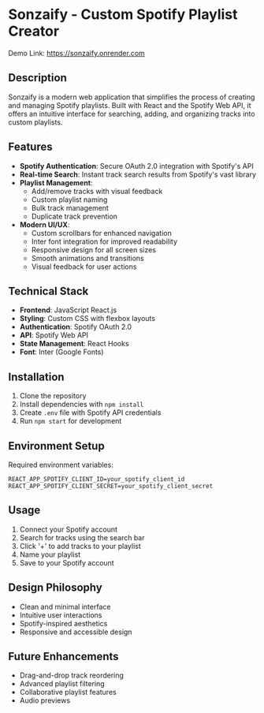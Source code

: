 # Sonzaify - Custom Spotify Playlist Creator
Demo Link: https://sonzaify.onrender.com
## Description

Sonzaify is a modern web application that simplifies the process of creating and managing Spotify playlists. Built with React and the Spotify Web API, it offers an intuitive interface for searching, adding, and organizing tracks into custom playlists.

## Features

- **Spotify Authentication**: Secure OAuth 2.0 integration with Spotify's API
- **Real-time Search**: Instant track search results from Spotify's vast library
- **Playlist Management**:
  - Add/remove tracks with visual feedback
  - Custom playlist naming
  - Bulk track management
  - Duplicate track prevention
- **Modern UI/UX**:
  - Custom scrollbars for enhanced navigation
  - Inter font integration for improved readability
  - Responsive design for all screen sizes
  - Smooth animations and transitions
  - Visual feedback for user actions

## Technical Stack

- **Frontend**: JavaScript React.js
- **Styling**: Custom CSS with flexbox layouts
- **Authentication**: Spotify OAuth 2.0
- **API**: Spotify Web API
- **State Management**: React Hooks
- **Font**: Inter (Google Fonts)

## Installation

1. Clone the repository
2. Install dependencies with `npm install`
3. Create `.env` file with Spotify API credentials
4. Run `npm start` for development

## Environment Setup

Required environment variables:

```properties
REACT_APP_SPOTIFY_CLIENT_ID=your_spotify_client_id
REACT_APP_SPOTIFY_CLIENT_SECRET=your_spotify_client_secret
```

## Usage

1. Connect your Spotify account
2. Search for tracks using the search bar
3. Click '+' to add tracks to your playlist
4. Name your playlist
5. Save to your Spotify account

## Design Philosophy

- Clean and minimal interface
- Intuitive user interactions
- Spotify-inspired aesthetics
- Responsive and accessible design

## Future Enhancements

- Drag-and-drop track reordering
- Advanced playlist filtering
- Collaborative playlist features
- Audio previews
